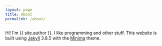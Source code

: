 ```yaml
---
layout: page
title: About
permalink: /about/
---
```

Hi! I'm {{ site.author }}. I like programming and other stuff. This website is built using [Jekyll](https://jekyllrb.com/ "https://jekyllrb.com/") 3.8.5 with the [Minima](https://github.com/jekyll/minima "https://github.com/jekyll/minima") theme.